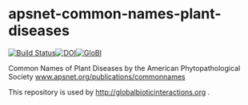 # apsnet-common-names-plant-diseases
[![Build Status](https://travis-ci.org/globalbioticinteractions/apsnet-common-names-plant-diseases.svg)](https://travis-ci.org/globalbioticinteractions/apsnet-common-names-plant-diseases)[![DOI](https://zenodo.org/badge/55425770.svg)](https://zenodo.org/badge/latestdoi/55425770)[![GloBI](http://api.globalbioticinteractions.org/interaction.svg?accordingTo=globalbioticinteractions/apsnet-common-names-plant-diseases)](http://globalbioticinteractions.org/?accordingTo=globalbioticinteractions/apsnet-common-names-plant-diseases)

Common Names of Plant Diseases by the American Phytopathological Society www.apsnet.org/publications/commonnames

This repository is used by http://globalbioticinteractions.org .
